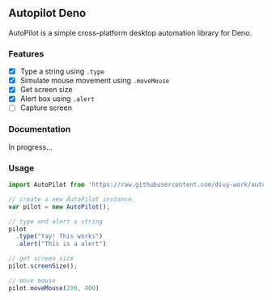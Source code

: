 ## Autopilot Deno

AutoPilot is a simple cross-platform desktop automation library for Deno.

### Features

- [x] Type a string using `.type`
- [x] Simulate mouse movement using `.moveMouse`
- [x] Get screen size
- [x] Alert box using `.alert`
- [ ] Capture screen

### Documentation

In progress...

### Usage

```typescript
import AutoPilot from 'https://raw.githubusercontent.com/divy-work/autopilot-deno/master/mod.ts';

// create a new AutoPilot instance.
var pilot = new AutoPilot();

// type and alert a string
pilot
  .type("Yay! This works")
  .alert("This is a alert")

// get screen size
pilot.screenSize();

// move mouse
pilot.moveMouse(200, 400)
```
